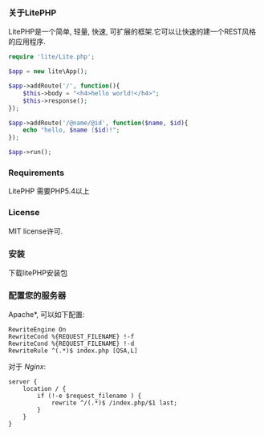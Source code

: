 ### 关于LitePHP
LitePHP是一个简单, 轻量, 快速, 可扩展的框架.它可以让快速的建一个REST风格的应用程序.

```php
require 'lite/Lite.php';

$app = new lite\App();

$app->addRoute('/', function(){
    $this->body = "<h4>hello world!</h4>";
    $this->response();
});

$app->addRoute('/@name/@id', function($name, $id){
    echo "hello, $name ($id)!";
});

$app->run();

```

### Requirements

LitePHP 需要PHP5.4以上

### License

MIT license许可.

### 安装
下载litePHP安装包

### 配置您的服务器

Apache*, 可以如下配置:

```
RewriteEngine On
RewriteCond %{REQUEST_FILENAME} !-f
RewriteCond %{REQUEST_FILENAME} !-d
RewriteRule ^(.*)$ index.php [QSA,L]
```

对于 *Nginx*:

```
server {
    location / {
        if (!-e $request_filename ) {
            rewrite ^/(.*)$ /index.php/$1 last;
        }
    }
}
```
